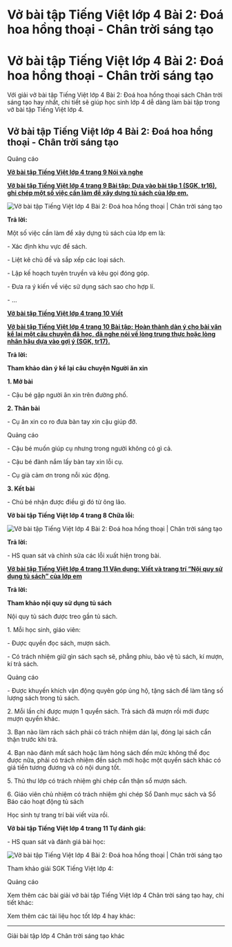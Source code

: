 # Vở bài tập Tiếng Việt lớp 4 Bài 2: Đoá hoa hồng thoại - Chân trời sáng tạo

# Vở bài tập Tiếng Việt lớp 4 Bài 2: Đoá hoa hồng thoại - Chân trời sáng tạo

Với giải vở bài tập Tiếng Việt lớp 4 Bài 2: Đoá hoa hồng thoại sách Chân trời sáng tạo hay nhất, chi tiết sẽ giúp học sinh lớp 4 dễ dàng làm bài tập trong vở bài tập Tiếng Việt lớp 4.

## Vở bài tập Tiếng Việt lớp 4 Bài 2: Đoá hoa hồng thoại - Chân trời sáng tạo

Quảng cáo

[**Vở bài tập Tiếng Việt lớp 4 trang 9 Nói và nghe**](https://vietjack.com/vbt-tieng-viet-4-ct/noi-va-nghe-trang-9-vbt-tieng-viet-4-tap-1.jsp)

[**Vở bài tập Tiếng Việt lớp 4 trang 9 Bài tập:** **Dựa vào bài tập 1 (SGK, tr16), ghi chép một số việc cần làm để xây dựng tủ sách của lớp em.**](https://vietjack.com/vbt-tieng-viet-4-ct/ghi-chep-mot-so-viec-can-lam-de-xay-dung-tu-sach-vm.jsp)

![Vở bài tập Tiếng Việt lớp 4 Bài 2: Đoá hoa hồng thoại | Chân trời sáng tạo](https://vietjack.com/vbt-tieng-viet-4-ct/images/bai-2-doa-hoa-hong-thoai-188321.PNG)

**Trả lời:**

Một số việc cần làm để xây dựng tủ sách của lớp em là:

\- Xác định khu vực để sách.

\- Liệt kê chủ đề và sắp xếp các loại sách.

\- Lập kế hoạch tuyên truyền và kêu gọi đóng góp.

\- Đưa ra ý kiến về việc sử dụng sách sao cho hợp lí.

\- …

[**Vở bài tập Tiếng Việt lớp 4 trang 10 Viết**](https://vietjack.com/vbt-tieng-viet-4-ct/viet-trang-10-vbt-tieng-viet-4-tap-1.jsp)

[**Vở bài tập Tiếng Việt lớp 4 trang 10 Bài tập:** **Hoàn thành dàn ý cho bài văn kể lại một câu chuyện đã học, đã nghe nói về lòng trung thực hoặc lòng nhân hậu dựa vào gợi ý (SGK, tr17).**](https://vietjack.com/vbt-tieng-viet-4-ct/hoan-thanh-dan-y-cho-bai-van-ke-lai-mot-cau-chuyen-vm.jsp)

**Trả lời:**

**Tham khảo dàn ý kể lại câu chuyện Người ăn xin**

**1\. Mở bài**

\- Cậu bé gặp người ăn xin trên đường phố.

**2\. Thân bài**

\- Cụ ăn xin co ro đưa bàn tay xin cậu giúp đỡ.

Quảng cáo

\- Cậu bé muốn giúp cụ nhưng trong người không có gì cả.

\- Cậu bé đành nắm lấy bàn tay xin lỗi cụ.

\- Cụ già cảm ơn trong nỗi xúc động.

**3\. Kết bài**

\- Chú bé nhận được điều gì đó từ ông lão.

**Vở bài tập Tiếng Việt lớp 4 trang 8 Chữa lỗi:**

![Vở bài tập Tiếng Việt lớp 4 Bài 2: Đoá hoa hồng thoại | Chân trời sáng tạo](https://vietjack.com/vbt-tieng-viet-4-ct/images/bai-2-doa-hoa-hong-thoai-188322.PNG)

**Trả lời:**

\- HS quan sát và chỉnh sửa các lỗi xuất hiện trong bài. 

[**Vở bài tập Tiếng Việt lớp 4 trang 11 Vận dụng:** **Viết và trang trí “Nội quy sử dụng tủ sách” của lớp em**](https://vietjack.com/vbt-tieng-viet-4-ct/viet-va-trang-tri-noi-quy-su-dung-tu-sach-vm.jsp)

**Trả lời:**

**Tham khảo nội quy sử dụng tủ sách**

Nội quy tủ sách được treo gần tủ sách.

1\. Mỗi học sinh, giáo viên:

\- Được quyền đọc sách, mượn sách.

\- Có trách nhiệm giữ gìn sách sạch sẽ, phẳng phiu, bảo vệ tủ sách, kí mượn, kí trả sách.

Quảng cáo

\- Được khuyến khích vận động quyên góp ủng hộ, tặng sách để làm tăng số lượng sách trong tủ sách.

2\. Mỗi lần chỉ được mượn 1 quyển sách. Trả sách đã mượn rồi mới được mượn quyển khác.

3\. Bạn nào làm rách sách phải có trách nhiệm dán lại, đóng lại sách cẩn thận trước khi trả.

4\. Bạn nào đánh mất sách hoặc làm hỏng sách đến mức không thể đọc được nữa, phải có trách nhiệm đền sách mới hoặc một quyển sách khác có giá tiền tương đương và có nội dung tốt.

5\. Thủ thư lớp có trách nhiệm ghi chép cẩn thận sổ mượn sách.

6\. Giáo viên chủ nhiệm có trách nhiệm ghi chép Sổ Danh mục sách và Sổ Báo cáo hoạt động tủ sách

Học sinh tự trang trí bài viết vừa rồi.

**Vở bài tập Tiếng Việt lớp 4 trang 11 Tự đánh giá:**

\- HS quan sát và đánh giá bài học: 

![Vở bài tập Tiếng Việt lớp 4 Bài 2: Đoá hoa hồng thoại | Chân trời sáng tạo](https://vietjack.com/vbt-tieng-viet-4-ct/images/bai-2-doa-hoa-hong-thoai-188323.PNG)

Tham khảo giải SGK Tiếng Việt lớp 4:

Quảng cáo

Xem thêm các bài giải vở bài tập Tiếng Việt lớp 4 Chân trời sáng tạo hay, chi tiết khác:

Xem thêm các tài liệu học tốt lớp 4 hay khác:

* * *

Giải bài tập lớp 4 Chân trời sáng tạo khác
